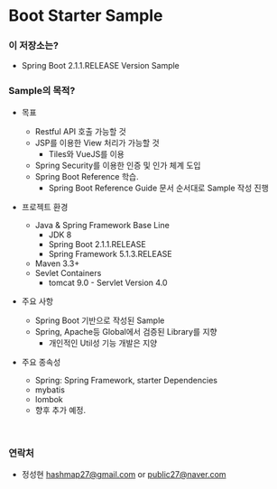 # Boot Starter Sample #

### 이 저장소는? ###

* Spring Boot 2.1.1.RELEASE Version Sample

### Sample의 목적? ###

* 목표
    * Restful API 호출 가능할 것
    * JSP를 이용한 View 처리가 가능할 것
        * Tiles와 VueJS를 이용
    * Spring Security를 이용한 인증 및 인가 체계 도입
    * Spring Boot Reference 학습.
        * Spring Boot Reference Guide 문서 순서대로 Sample 작성 진행

* 프로젝트 환경
    * Java & Spring Framework Base Line
        * JDK 8
        * Spring Boot 2.1.1.RELEASE
        * Spring Framework 5.1.3.RELEASE
    * Maven 3.3+
    * Sevlet Containers
        * tomcat 9.0 - Servlet Version 4.0

* 주요 사항
    * Spring Boot 기반으로 작성된 Sample
    * Spring, Apache등 Global에서 검증된 Library를 지향
        * 개인적인 Util성 기능 개발은 지양

* 주요 종속성
    * Spring: Spring Framework, starter Dependencies
    * mybatis
    * lombok
    * 향후 추가 예정.

<br />

### 연락처 ###

* 정성현 <hashmap27@gmail.com> or <public27@naver.com>